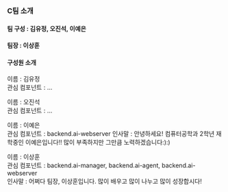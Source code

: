### C팀 소개

#### 팀 구성 : 김유정, 오진석, 이예은
#### 팀장 : 이상훈

#### 구성원 소개
이름 : 김유정  
관심 컴포넌트 : ...

이름 : 오진석  
관심 컴포넌트 : ...

이름 : 이예은  
관심 컴포넌트 : backend.ai-webserver
인사말 : 안녕하세요! 컴퓨터공학과 2학년 재학중인 이예은입니다!! 많이 부족하지만 그만큼 노력하겠습니다:):)

이름 : 이상훈  
관심 컴포넌트 : backend.ai-manager, backend.ai-agent, backend.ai-webserver  
인사말 : 어쩌다 팀장, 이상훈입니다. 많이 배우고 많이 나누고 많이 성장합시다!  

